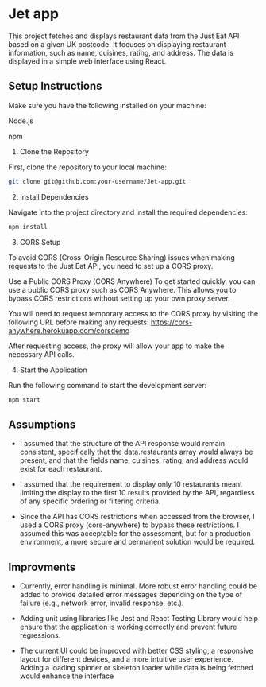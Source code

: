 # Jet app

This project fetches and displays restaurant data from the Just Eat API based on a given UK postcode. It focuses on displaying restaurant information, such as name, cuisines, rating, and address. The data is displayed in a simple web interface using React.

## Setup Instructions

Make sure you have the following installed on your machine:

Node.js 

npm 

1. Clone the Repository

First, clone the repository to your local machine:

```bash
git clone git@github.com:your-username/Jet-app.git
```

2. Install Dependencies

Navigate into the project directory and install the required dependencies:

```bash
npm install
```

3. CORS Setup

To avoid CORS (Cross-Origin Resource Sharing) issues when making requests to the Just Eat API, you need to set up a CORS proxy.

 Use a Public CORS Proxy (CORS Anywhere)
To get started quickly, you can use a public CORS proxy such as CORS Anywhere. This allows you to bypass CORS restrictions without setting up your own proxy server.

You will need to request temporary access to the CORS proxy by visiting the following URL before making any requests: https://cors-anywhere.herokuapp.com/corsdemo

After requesting access, the proxy will allow your app to make the necessary API calls.

4. Start the Application

Run the following command to start the development server:

```bash
npm start
```

## Assumptions

- I assumed that the structure of the API response would remain consistent, specifically that the data.restaurants array would always be present, and that the fields name, cuisines, rating, and address would exist for each restaurant.

- I assumed that the requirement to display only 10 restaurants meant limiting the display to the first 10 results provided by the API, regardless of any specific ordering or filtering criteria.

- Since the API has CORS restrictions when accessed from the browser, I used a CORS proxy (cors-anywhere) to bypass these restrictions. I assumed this was acceptable for the assessment, but for a production environment, a more secure and permanent solution would be required.


## Improvments 

- Currently, error handling is minimal. More robust error handling could be added to provide detailed error messages depending on the type of failure (e.g., network error, invalid response, etc.).

- Adding unit using libraries like Jest and React Testing Library would help ensure that the application is working correctly and prevent future regressions.

- The current UI could be improved with better CSS styling, a responsive layout for different devices, and a more intuitive user experience. Adding a loading spinner or skeleton loader while data is being fetched would enhance the interface